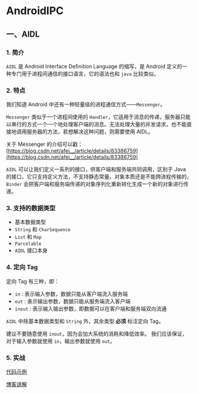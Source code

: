 # AndroidIPC


## 一、AIDL

### 1. 简介
`AIDL` 是 Android Interface Definition Language 的缩写，是 Android 定义的一种专门用于进程间通信的接口语言，它的语法也和 `java` 比较类似。

### 2. 特点
我们知道 Android 中还有一种轻量级的进程通信方式——`Messenger`。

`Messenger` 类似于一个进程间使用的 `Handler`，它适用于消息的传递，服务器只能以串行的方式一个一个地处理客户端的消息。无法处理大量的并发请求，也不能直接地调用服务器的方法，若想解决这种问题，则需要使用 AIDL。

关于 Messenger 的介绍可以戳： [https://blog.csdn.net/afei__/article/details/83386759](https://blog.csdn.net/afei__/article/details/83386759)

`AIDL` 可以让我们定义一系列的接口，供客户端和服务端共同调用，区别于 Java 的接口，它只支持定义方法，不支持静态常量。对象本质还是不能跨进程传输的，`Binder` 会把客户端和服务端传递的对象序列化重新转化生成一个新的对象进行传递。


### 3. 支持的数据类型
- 基本数据类型
- `String` 和 `CharSequence`
- `List` 和 `Map`
- `Parcelable`
- `AIDL` 接口本身 

### 4. 定向 Tag
定向 Tag 有三种，即：

- `in` : 表示输入参数，数据只能从客户端流入服务端
- `out` : 表示输出参数，数据只能从服务端流入客户端
- `inout` : 表示输入输出参数，即数据可以在客户端和服务端双向流通

`AIDL` 中除基本数据类型和 `String` 外，其余类型 **必须** 标注定向 Tag。

建议不要随意使用 `inout`，因为会加大系统的消耗和降低效率。
我们应该保证，对于输入参数就使用 `in`，输出参数就使用 `out`。

### 5. 实战
[代码示例](https://github.com/afei-cn/AndroidIPC/blob/master/app/src/main/java/com/afei/androidipc/aidl/AIDLActivity.java)

[博客讲解](https://blog.csdn.net/afei__/article/details/84594748)
